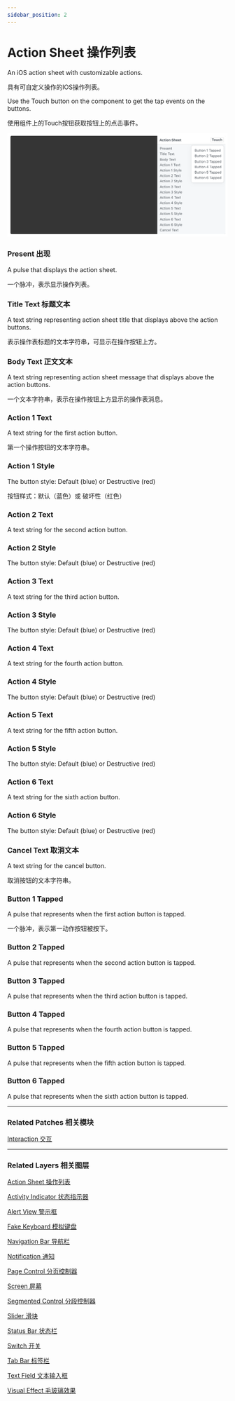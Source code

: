 ```yaml
---
sidebar_position: 2
---
```


# Action Sheet 操作列表

An iOS action sheet with customizable actions.

具有可自定义操作的IOS操作列表。

Use the Touch button on the component to get the tap events on the buttons.

使用组件上的Touch按钮获取按钮上的点击事件。

![Image](./../../../static/img/docs/iOS/action-sheet.png)

### Present 出现

A pulse that displays the action sheet.

一个脉冲，表示显示操作列表。

### Title Text 标题文本

A text string representing action sheet title that displays above the action buttons.

表示操作表标题的文本字符串，可显示在操作按钮上方。

### Body Text 正文文本

A text string representing action sheet message that displays above the action buttons.

一个文本字符串，表示在操作按钮上方显示的操作表消息。

### Action 1 Text

A text string for the first action button.

第一个操作按钮的文本字符串。

### Action 1 Style

The button style: Default (blue) or Destructive (red)

按钮样式：默认（蓝色）或 破坏性（红色）

### Action 2 Text

A text string for the second action button.

### Action 2 Style

The button style: Default (blue) or Destructive (red)

### Action 3 Text

A text string for the third action button.

### Action 3 Style

The button style: Default (blue) or Destructive (red)

### Action 4 Text

A text string for the fourth action button.

### Action 4 Style

The button style: Default (blue) or Destructive (red)

### Action 5 Text

A text string for the fifth action button.

### Action 5 Style

The button style: Default (blue) or Destructive (red)

### Action 6 Text

A text string for the sixth action button.

### Action 6 Style

The button style: Default (blue) or Destructive (red)

### Cancel Text 取消文本

A text string for the cancel button.

取消按钮的文本字符串。

### Button 1 Tapped

A pulse that represents when the first action button is tapped.

一个脉冲，表示第一动作按钮被按下。

### Button 2 Tapped

A pulse that represents when the second action button is tapped.

### Button 3 Tapped

A pulse that represents when the third action button is tapped.

### Button 4 Tapped

A pulse that represents when the fourth action button is tapped.

### Button 5 Tapped

A pulse that represents when the fifth action button is tapped.

### Button 6 Tapped

A pulse that represents when the sixth action button is tapped.

------

### Related Patches 相关模块

[Interaction 交互](./../Interaction/Interaction.md)

------

### Related Layers 相关图层

[Action Sheet 操作列表](./Action%20Sheet.md)

[Activity Indicator 状态指示器](./Activity%20Indicator.md)

[Alert View 警示框](./Alert%20View.md)

[Fake Keyboard 模拟键盘](./Fake%20Keyboard.md)

[Navigation Bar 导航栏](./Navigation%20Bar.md)

[Notification 通知](./Notification.md)

[Page Control 分页控制器](./Page%20Control.md)

[Screen 屏幕](./Screen.md)

[Segmented Control 分段控制器](./Segmented%20Control.md)

[Slider 滑块](./Slider.md)

[Status Bar 状态栏](./Status%20bar.md)

[Switch 开关](./Switch.md)

[Tab Bar 标签栏](./Tab%20Bar.md)

[Text Field 文本输入框](./Text%20Field.md)

[Visual Effect 毛玻璃效果](./Visual%20Effect.md)
